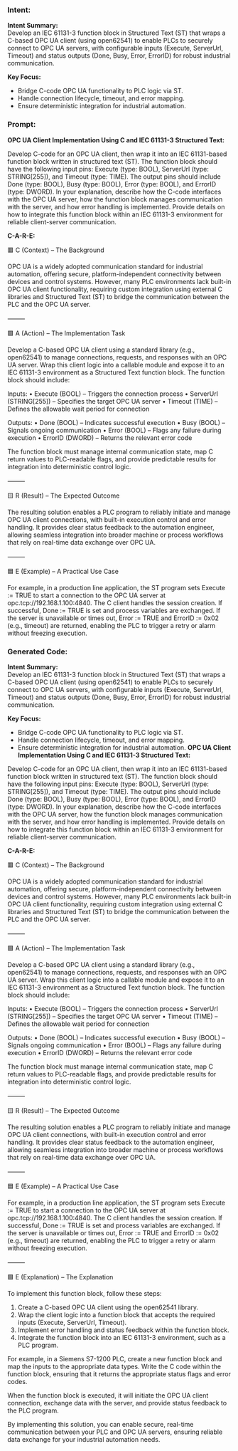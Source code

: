 ### Intent:
**Intent Summary:**  
Develop an IEC 61131-3 function block in Structured Text (ST) that wraps a C-based OPC UA client (using open62541) to enable PLCs to securely connect to OPC UA servers, with configurable inputs (Execute, ServerUrl, Timeout) and status outputs (Done, Busy, Error, ErrorID) for robust industrial communication.  

**Key Focus:**  
- Bridge C-code OPC UA functionality to PLC logic via ST.  
- Handle connection lifecycle, timeout, and error mapping.  
- Ensure deterministic integration for industrial automation.

### Prompt:
**OPC UA Client Implementation Using C and IEC 61131-3 Structured Text:**

Develop C-code for an OPC UA client, then wrap it into an IEC 61131-based function block written in structured text (ST). The function block should have the following input pins: Execute (type: BOOL), ServerUrl (type: STRING[255]), and Timeout (type: TIME). The output pins should include Done (type: BOOL), Busy (type: BOOL), Error (type: BOOL), and ErrorID (type: DWORD). In your explanation, describe how the C-code interfaces with the OPC UA server, how the function block manages communication with the server, and how error handling is implemented. Provide details on how to integrate this function block within an IEC 61131-3 environment for reliable client-server communication.

**C-A-R-E:**

🟥 C (Context) – The Background

OPC UA is a widely adopted communication standard for industrial automation, offering secure, platform-independent connectivity between devices and control systems. However, many PLC environments lack built-in OPC UA client functionality, requiring custom integration using external C libraries and Structured Text (ST) to bridge the communication between the PLC and the OPC UA server.

⸻

🟩 A (Action) – The Implementation Task

Develop a C-based OPC UA client using a standard library (e.g., open62541) to manage connections, requests, and responses with an OPC UA server. Wrap this client logic into a callable module and expose it to an IEC 61131-3 environment as a Structured Text function block. The function block should include:

Inputs:
	•	Execute (BOOL) – Triggers the connection process
	•	ServerUrl (STRING[255]) – Specifies the target OPC UA server
	•	Timeout (TIME) – Defines the allowable wait period for connection

Outputs:
	•	Done (BOOL) – Indicates successful execution
	•	Busy (BOOL) – Signals ongoing communication
	•	Error (BOOL) – Flags any failure during execution
	•	ErrorID (DWORD) – Returns the relevant error code

The function block must manage internal communication state, map C return values to PLC-readable flags, and provide predictable results for integration into deterministic control logic.

⸻

🟨 R (Result) – The Expected Outcome

The resulting solution enables a PLC program to reliably initiate and manage OPC UA client connections, with built-in execution control and error handling. It provides clear status feedback to the automation engineer, allowing seamless integration into broader machine or process workflows that rely on real-time data exchange over OPC UA.

⸻

🟦 E (Example) – A Practical Use Case

For example, in a production line application, the ST program sets Execute := TRUE to start a connection to the OPC UA server at opc.tcp://192.168.1.100:4840. The C client handles the session creation. If successful, Done := TRUE is set and process variables are exchanged. If the server is unavailable or times out, Error := TRUE and ErrorID := 0x02 (e.g., timeout) are returned, enabling the PLC to trigger a retry or alarm without freezing execution.

### Generated Code:
**Intent Summary:**  
Develop an IEC 61131-3 function block in Structured Text (ST) that wraps a C-based OPC UA client (using open62541) to enable PLCs to securely connect to OPC UA servers, with configurable inputs (Execute, ServerUrl, Timeout) and status outputs (Done, Busy, Error, ErrorID) for robust industrial communication.  

**Key Focus:**  
- Bridge C-code OPC UA functionality to PLC logic via ST.  
- Handle connection lifecycle, timeout, and error mapping.  
- Ensure deterministic integration for industrial automation.
**OPC UA Client Implementation Using C and IEC 61131-3 Structured Text:**

Develop C-code for an OPC UA client, then wrap it into an IEC 61131-based function block written in structured text (ST). The function block should have the following input pins: Execute (type: BOOL), ServerUrl (type: STRING[255]), and Timeout (type: TIME). The output pins should include Done (type: BOOL), Busy (type: BOOL), Error (type: BOOL), and ErrorID (type: DWORD). In your explanation, describe how the C-code interfaces with the OPC UA server, how the function block manages communication with the server, and how error handling is implemented. Provide details on how to integrate this function block within an IEC 61131-3 environment for reliable client-server communication.

**C-A-R-E:**

🟥 C (Context) – The Background

OPC UA is a widely adopted communication standard for industrial automation, offering secure, platform-independent connectivity between devices and control systems. However, many PLC environments lack built-in OPC UA client functionality, requiring custom integration using external C libraries and Structured Text (ST) to bridge the communication between the PLC and the OPC UA server.

⸻

🟩 A (Action) – The Implementation Task

Develop a C-based OPC UA client using a standard library (e.g., open62541) to manage connections, requests, and responses with an OPC UA server. Wrap this client logic into a callable module and expose it to an IEC 61131-3 environment as a Structured Text function block. The function block should include:

Inputs:
	•	Execute (BOOL) – Triggers the connection process
	•	ServerUrl (STRING[255]) – Specifies the target OPC UA server
	•	Timeout (TIME) – Defines the allowable wait period for connection

Outputs:
	•	Done (BOOL) – Indicates successful execution
	•	Busy (BOOL) – Signals ongoing communication
	•	Error (BOOL) – Flags any failure during execution
	•	ErrorID (DWORD) – Returns the relevant error code

The function block must manage internal communication state, map C return values to PLC-readable flags, and provide predictable results for integration into deterministic control logic.

⸻

🟨 R (Result) – The Expected Outcome

The resulting solution enables a PLC program to reliably initiate and manage OPC UA client connections, with built-in execution control and error handling. It provides clear status feedback to the automation engineer, allowing seamless integration into broader machine or process workflows that rely on real-time data exchange over OPC UA.

⸻

🟦 E (Example) – A Practical Use Case

For example, in a production line application, the ST program sets Execute := TRUE to start a connection to the OPC UA server at opc.tcp://192.168.1.100:4840. The C client handles the session creation. If successful, Done := TRUE is set and process variables are exchanged. If the server is unavailable or times out, Error := TRUE and ErrorID := 0x02 (e.g., timeout) are returned, enabling the PLC to trigger a retry or alarm without freezing execution.

⸻

🟩 E (Explanation) – The Explanation

To implement this function block, follow these steps:

1. Create a C-based OPC UA client using the open62541 library.
2. Wrap the client logic into a function block that accepts the required inputs (Execute, ServerUrl, Timeout).
3. Implement error handling and status feedback within the function block.
4. Integrate the function block into an IEC 61131-3 environment, such as a PLC program.

For example, in a Siemens S7-1200 PLC, create a new function block and map the inputs to the appropriate data types. Write the C code within the function block, ensuring that it returns the appropriate status flags and error codes.

When the function block is executed, it will initiate the OPC UA client connection, exchange data with the server, and provide status feedback to the PLC program.

By implementing this solution, you can enable secure, real-time communication between your PLC and OPC UA servers, ensuring reliable data exchange for your industrial automation needs.
